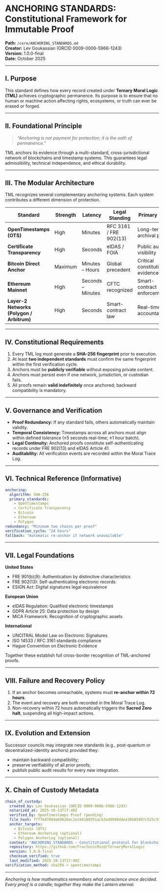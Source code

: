 # **ANCHORING STANDARDS: Constitutional Framework for Immutable Proof**

**Path:** `/core/ANCHORING_STANDARDS.md`   
**Creator:** Lev Goukassian (ORCID 0009-0006-5966-1243)   
**Version:** 1.0.0-final   
**Date:** October 2025   

---

## I. Purpose

This standard defines how every record created under **Ternary Moral Logic (TML)** achieves cryptographic permanence.
Its purpose is to ensure that no human or machine action affecting rights, ecosystems, or truth can ever be erased or forged.

---

## II. Foundational Principle

> *“Anchoring is not payment for protection; it is the oath of permanence.”*

TML anchors its evidence through a multi-standard, cross-jurisdictional network of blockchains and timestamp systems.
This guarantees legal admissibility, technical independence, and ethical durability.

---

## III. The Modular Architecture

TML recognizes several complementary anchoring systems.
Each system contributes a different dimension of protection.

| Standard                                  | Strength | Latency           | Legal Standing         | Primary Role                     |
| ----------------------------------------- | -------- | ----------------- | ---------------------- | -------------------------------- |
| **OpenTimestamps (OTS)**                  | High     | Minutes           | RFC 3161 / FRE 902(13) | Long-term archival proof         |
| **Certificate Transparency**              | High     | Seconds           | eIDAS / FOIA           | Public audit visibility          |
| **Bitcoin Direct Anchor**                 | Maximum  | Minutes – Hours   | Global precedent       | Critical constitutional evidence |
| **Ethereum Mainnet**                      | High     | Seconds – Minutes | CFTC recognized        | Smart-contract enforcement       |
| **Layer-2 Networks (Polygon / Arbitrum)** | High     | Seconds           | Smart-contract law     | Real-time accountability         |

---

## IV. Constitutional Requirements

1. Every TML log must generate a **SHA-256 fingerprint** prior to execution.
2. At least **two independent standards** must confirm the same fingerprint within the first verification cycle.
3. Anchors must be **publicly verifiable** without exposing private content.
4. Anchors must persist even if one network, jurisdiction, or custodian fails.
5. All proofs remain **valid indefinitely** once anchored; backward compatibility is mandatory.

---

## V. Governance and Verification

* **Proof Redundancy:** If any standard fails, others automatically maintain validity.
* **Temporal Consistency:** Timestamps across all anchors must align within defined tolerance (±5 seconds real-time; ±1 hour batch).
* **Legal Continuity:** Anchored proofs constitute self-authenticating records under FRE 902(13) and eIDAS Article 41.
* **Auditability:** All verification events are recorded within the Moral Trace Log.

---

## VI. Technical Reference (Informative)

```yaml
anchoring:
  algorithm: SHA-256
  primary_standards:
    - OpenTimestamps
    - Certificate Transparency
    - Bitcoin
    - Ethereum
    - Polygon
redundancy: "Minimum two chains per proof"
verification_cycle: "24 hours"
fallback: "Automatic re-anchor if network unavailable"
```

---

## VII. Legal Foundations

**United States**

* FRE 901(b)(9): Authentication by distinctive characteristics
* FRE 902(13): Self-authenticating electronic records
* ESIGN Act: Digital signatures legal equivalence

**European Union**

* eIDAS Regulation: Qualified electronic timestamps
* GDPR Article 25: Data protection by design
* MiCA Framework: Recognition of cryptographic assets

**International**

* UNCITRAL Model Law on Electronic Signatures
* ISO 14533 / RFC 3161 standards compliance
* Hague Convention on Electronic Evidence

Together these establish full cross-border recognition of TML-anchored proofs.

---

## VIII. Failure and Recovery Policy

1. If an anchor becomes unreachable, systems must **re-anchor within 72 hours**.
2. The event and recovery are both recorded in the Moral Trace Log.
3. Non-recovery within 72 hours automatically triggers the **Sacred Zero halt**, suspending all high-impact actions.

---

## IX. Evolution and Extension

Successor councils may integrate new standards (e.g., post-quantum or decentralized-identity anchors) provided they:

* maintain backward compatibility;
* preserve verifiability of all prior proofs;
* publish public audit results for every new integration.

---

## X. Chain of Custody Metadata

```yaml
chain_of_custody:
  created_by: Lev Goukassian (ORCID 0009-0006-5966-1243)
  notarized_at: 2025-10-13T17:40Z
  verified_by: OpenTimestamps Proof (pending)
  file_hash: fff7647084e69626ec2e244189351acb3add940dde436b85497c525c39de3974
  anchor_targets:
    - Bitcoin (OTS)
    - Ethereum AnchorLog (optional)
    - Polygon AnchorLog (optional)
  context: "ANCHORING_STANDARDS — Constitutional protocol for blockchain evidence"
  repository: https://github.com/FractonicMind/TernaryMoralLogic
  version: 1.0.0-final
  checksum_verified: true
  last_modified: 2025-10-13T17:40Z
verification_method: sha256 + opentimestamps
```

---

*Anchoring is how mathematics remembers what conscience once decided.*
*Every proof is a candle; together they make the Lantern eternal.*

